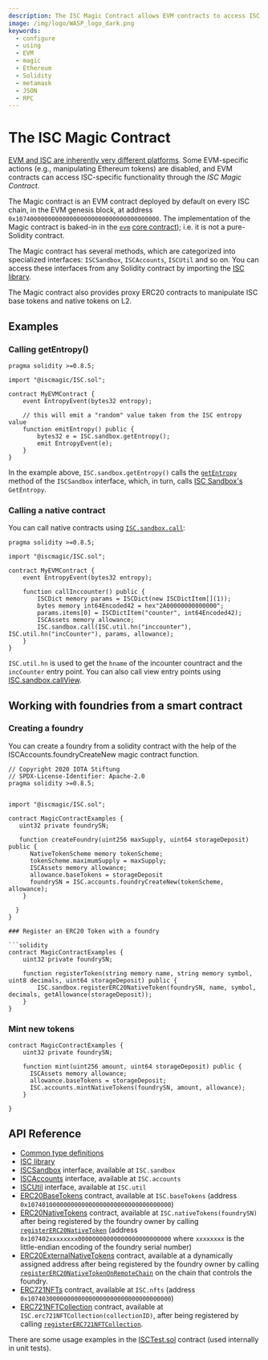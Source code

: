 ```yaml
---
description: The ISC Magic Contract allows EVM contracts to access ISC functionality.
image: /img/logo/WASP_logo_dark.png
keywords:
  - configure
  - using
  - EVM
  - magic
  - Ethereum
  - Solidity
  - metamask
  - JSON
  - RPC
---
```


# The ISC Magic Contract

[EVM and ISC are inherently very different platforms](compatibility.md). Some
EVM-specific actions (e.g., manipulating Ethereum tokens) are disabled, and EVM
contracts can access ISC-specific functionality through the _ISC Magic
Contract_.

The Magic contract is an EVM contract deployed by default on every ISC chain, in
the EVM genesis block, at address `0x1074000000000000000000000000000000000000`.
The implementation of the Magic contract is baked-in in the
[`evm`](../core_concepts/core_contracts/evm.md)
[core contract](../core_concepts/core_contracts/overview.md)); i.e. it is not a
pure-Solidity contract.

The Magic contract has several methods, which are categorized into specialized
interfaces: `ISCSandbox`, `ISCAccounts`, `ISCUtil` and so on. You can access
these interfaces from any Solidity contract by importing the
[ISC library](https://github.com/iotaledger/wasp/blob/develop/packages/vm/core/evm/iscmagic/ISC.sol).

The Magic contract also provides proxy ERC20 contracts to manipulate ISC base
tokens and native tokens on L2.

## Examples

### Calling getEntropy()

```solidity
pragma solidity >=0.8.5;

import "@iscmagic/ISC.sol";

contract MyEVMContract {
    event EntropyEvent(bytes32 entropy);

    // this will emit a "random" value taken from the ISC entropy value
    function emitEntropy() public {
        bytes32 e = ISC.sandbox.getEntropy();
        emit EntropyEvent(e);
    }
}
```

In the example above, `ISC.sandbox.getEntropy()` calls the
[`getEntropy`](https://github.com/iotaledger/wasp/blob/develop/packages/vm/core/evm/iscmagic/ISCSandbox.sol#L20)
method of the `ISCSandbox` interface, which, in turn, calls
[ISC Sandbox's](../core_concepts/sandbox.md) `GetEntropy`.

### Calling a native contract

You can call native contracts using
[`ISC.sandbox.call`](https://github.com/iotaledger/wasp/blob/develop/packages/vm/core/evm/iscmagic/ISCSandbox.sol#L56):

```solidity
pragma solidity >=0.8.5;

import "@iscmagic/ISC.sol";

contract MyEVMContract {
    event EntropyEvent(bytes32 entropy);

    function callInccounter() public {
        ISCDict memory params = ISCDict(new ISCDictItem[](1));
        bytes memory int64Encoded42 = hex"2A00000000000000";
        params.items[0] = ISCDictItem("counter", int64Encoded42);
        ISCAssets memory allowance;
        ISC.sandbox.call(ISC.util.hn("inccounter"), ISC.util.hn("incCounter"), params, allowance);
    }
}
```

`ISC.util.hn` is used to get the `hname` of the incounter countract and the
`incCounter` entry point. You can also call view entry points using
[ISC.sandbox.callView](https://github.com/iotaledger/wasp/blob/develop/packages/vm/core/evm/iscmagic/ISCSandbox.sol#L59).

## Working with foundries from a smart contract

### Creating a foundry

You can create a foundry from a solidity contract with the help of the ISCAccounts.foundryCreateNew magic contract function.

````solidity
// Copyright 2020 IOTA Stiftung
// SPDX-License-Identifier: Apache-2.0
pragma solidity >=0.8.5;


import "@iscmagic/ISC.sol";

contract MagicContractExamples {
   uint32 private foundrySN;

   function createFoundry(uint256 maxSupply, uint64 storageDeposit) public {
      NativeTokenScheme memory tokenScheme;
      tokenScheme.maximumSupply = maxSupply;
      ISCAssets memory allowance;
      allowance.baseTokens = storageDeposit
      foundrySN = ISC.accounts.foundryCreateNew(tokenScheme, allowance);
    }

  }
}

### Register an ERC20 Token with a foundry

```solidity
contract MagicContractExamples {
    uint32 private foundrySN;

    function registerToken(string memory name, string memory symbol, uint8 decimals, uint64 storageDeposit) public {
        ISC.sandbox.registerERC20NativeToken(foundrySN, name, symbol, decimals, getAllowance(storageDeposit));
    }
}
````

### Mint new tokens

```solidity
contract MagicContractExamples {
    uint32 private foundrySN;

    function mint(uint256 amount, uint64 storageDeposit) public {
      ISCAssets memory allowance;
      allowance.baseTokens = storageDeposit;
      ISC.accounts.mintNativeTokens(foundrySN, amount, allowance);
    }

}
```

## API Reference

- [Common type definitions](https://github.com/iotaledger/wasp/blob/develop/packages/vm/core/evm/iscmagic/ISCTypes.sol)
- [ISC library](https://github.com/iotaledger/wasp/blob/develop/packages/vm/core/evm/iscmagic/ISC.sol)
- [ISCSandbox](https://github.com/iotaledger/wasp/blob/develop/packages/vm/core/evm/iscmagic/ISCSandbox.sol)
  interface, available at `ISC.sandbox`
- [ISCAccounts](https://github.com/iotaledger/wasp/blob/develop/packages/vm/core/evm/iscmagic/ISCAccounts.sol)
  interface, available at `ISC.accounts`
- [ISCUtil](https://github.com/iotaledger/wasp/blob/develop/packages/vm/core/evm/iscmagic/ISCUtil.sol)
  interface, available at `ISC.util`
- [ERC20BaseTokens](https://github.com/iotaledger/wasp/blob/develop/packages/vm/core/evm/iscmagic/ERC20BaseTokens.sol)
  contract, available at `ISC.baseTokens` (address
  `0x1074010000000000000000000000000000000000`)
- [ERC20NativeTokens](https://github.com/iotaledger/wasp/blob/develop/packages/vm/core/evm/iscmagic/ERC20NativeTokens.sol)
  contract, available at `ISC.nativeTokens(foundrySN)` after being registered by
  the foundry owner by calling
  [`registerERC20NativeToken`](../core_concepts/core_contracts/evm.md#registerERC20NativeToken)
  (address `0x107402xxxxxxxx00000000000000000000000000` where `xxxxxxxx` is the
  little-endian encoding of the foundry serial number)
- [ERC20ExternalNativeTokens](https://github.com/iotaledger/wasp/blob/develop/packages/vm/core/evm/iscmagic/ERC20ExternalNativeTokens.sol)
  contract, available at a dynamically assigned address after being registered
  by the foundry owner by calling
  [`registerERC20NativeTokenOnRemoteChain`](../core_concepts/core_contracts/evm.md#registerERC20NativeTokenOnRemoteChain)
  on the chain that controls the foundry.
- [ERC721NFTs](https://github.com/iotaledger/wasp/blob/develop/packages/vm/core/evm/iscmagic/ERC721NFTs.sol)
  contract, available at `ISC.nfts` (address
  `0x1074030000000000000000000000000000000000`)
- [ERC721NFTCollection](https://github.com/iotaledger/wasp/blob/develop/packages/vm/core/evm/iscmagic/ERC721NFTCollection.sol)
  contract, available at `ISC.erc721NFTCollection(collectionID)`, after being
  registered by calling
  [`registerERC721NFTCollection`](../core_concepts/core_contracts/evm.md#registerERC721NFTCollection).

There are some usage examples in the
[ISCTest.sol](https://github.com/iotaledger/wasp/blob/develop/packages/evm/evmtest/ISCTest.sol)
contract (used internally in unit tests).

```

```
